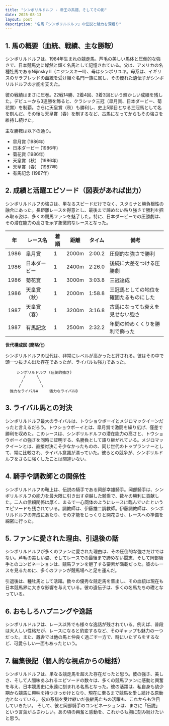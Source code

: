 ```yaml
---
title: "シンボリルドルフ - 帝王の系譜、そしてその影"
date: 2025-08-13
layout: post
description: "名馬『シンボリルドルフ』の伝説と魅力を深堀り"
---
```


## 1. 馬の概要（血統、戦績、主な勝鞍）

シンボリルドルフは、1984年生まれの競走馬。芦毛の美しい馬体と圧倒的な強さで、日本競馬史に燦然と輝く名馬として記憶されている。父は、アメリカの名種牡馬であるNijinsky II（ニジンスキーII）、母はシンボリユキ。母系は、イギリスのサラブレッドの血統を受け継ぐ名門一族に属し、その優れた遺伝子がシンボリルドルフの才能を支えた。

彼の戦績はまさに圧巻。22戦14勝、2着4回、3着3回という輝かしい成績を残した。デビューから3連勝を飾ると、クラシック三冠（皐月賞、日本ダービー、菊花賞）を制覇。さらに天皇賞（秋）も勝利し、史上5頭目となる三冠馬として名を刻んだ。その後も天皇賞（春）を制するなど、古馬になってからもその強さを維持し続けた。

主な勝鞍は以下の通り。

* 皐月賞 (1986年)
* 日本ダービー (1986年)
* 菊花賞 (1986年)
* 天皇賞（秋） (1986年)
* 天皇賞（春） (1987年)
* 有馬記念 (1987年)


## 2. 成績と活躍エピソード（図表があれば出力）

シンボリルドルフの強さは、単なるスピードだけでなく、スタミナと勝負根性の融合にあった。長距離レースを得意とし、最後まで諦めない粘り強さで勝利を掴み取る姿は、多くの競馬ファンを魅了した。特に、日本ダービーでの圧勝劇は、その潜在能力の高さを示す象徴的なレースとなった。

| 年 | レース名        | 着順 | 距離 | タイム    | 備考                               |
|----|-----------------|-------|-------|----------|------------------------------------|
| 1986 | 皐月賞          | 1     | 2000m | 2:00.2   | 圧倒的な強さで勝利                    |
| 1986 | 日本ダービー      | 1     | 2400m | 2:26.0   | 後続に大差をつける圧勝劇            |
| 1986 | 菊花賞          | 1     | 3000m | 3:03.8   | 三冠達成                               |
| 1986 | 天皇賞（秋）      | 1     | 2000m | 1:58.8   | 三冠馬としての地位を確固たるものにした |
| 1987 | 天皇賞（春）      | 1     | 3200m | 3:16.8   | 古馬になっても衰えを見せない強さ       |
| 1987 | 有馬記念        | 1     | 2500m | 2:32.2   | 年間の締めくくりを勝利で飾った         |


**世代構成図 (簡略化)**

シンボリルドルフの世代は、非常にレベルが高かったと評される。彼はその中で頭一つ抜きん出た存在であったが、ライバルも強力であった。

```
     シンボリルドルフ (圧倒的強さ)
        /     \
       /       \
      /         \
  強力なライバルA     強力なライバルB
```


## 3. ライバル馬との対決

シンボリルドルフ最大のライバルは、トウショウボーイとメジロマックイーンだったと言えるだろう。トウショウボーイとは、皐月賞で激闘を繰り広げ、僅差で勝利を収めた。このレースは、シンボリルドルフの潜在能力の高さと、トウショウボーイの強さを同時に証明する、名勝負として語り継がれている。メジロマックイーンとは、直接対決こそ少なかったものの、同じ世代のトップランナーとして、常に比較され、ライバル意識が漂っていた。彼らとの競争が、シンボリルドルフをさらに強くしたことは間違いない。


## 4. 騎手や調教師との関係性

シンボリルドルフの鞍上は、伝説の騎手である岡部幸雄騎手。岡部騎手は、シンボリルドルフの能力を最大限に引き出す卓越した騎乗で、数々の勝利に貢献した。二人の信頼関係は厚く、まるで一心同体のようにレースに臨んでいたというエピソードも残されている。調教師は、伊藤雄二調教師。伊藤調教師は、シンボリルドルフの育成にあたり、その才能をじっくりと開花させ、レースへの準備を綿密に行った。


## 5. ファンに愛された理由、引退後の話

シンボリルドルフが多くのファンに愛された理由は、その圧倒的な強さだけではない。芦毛の美しい姿、そしてレースでの最後まで諦めない闘志、そして岡部騎手とのコンビネーションは、競馬ファンを魅了する要素が満載だった。彼のレースを見るために、多くのファンが競馬場へと足を運んだ。

引退後は、種牡馬として活躍。数々の優秀な競走馬を輩出し、その血統は現在も日本競馬界に大きな影響を与えている。彼の遺伝子は、多くの名馬たちの礎となっている。


## 6. おもしろハプニングや逸話

シンボリルドルフは、レース以外でも様々な逸話が残されている。例えば、普段は大人しい性格だが、レースになると豹変するなど、そのギャップも魅力の一つだった。また、厩舎では他の馬と仲良く過ごす一方で、時にいたずらをするなど、可愛らしい一面もあったという。


## 7. 編集後記（個人的な視点からの総括）

シンボリルドルフは、単なる競走馬を超えた存在だったと思う。彼の強さ、美しさ、そして人間味あふれるエピソードの数々は、多くの競馬ファンに感動と興奮を与え、日本競馬史に永遠に刻まれる名馬となった。彼の活躍は、私自身も幼少期から競馬に興味を持つきっかけとなり、現在に至るまで競馬を愛し続ける原動力となっている。  彼の系譜を受け継いだ後継馬たちの活躍も、これからも注目していきたい。  そして、彼と岡部騎手のコンビネーションは、まさに「伝説」という言葉がふさわしい。あの頃の興奮と感動を、これからも胸に刻み続けたいと思う。
